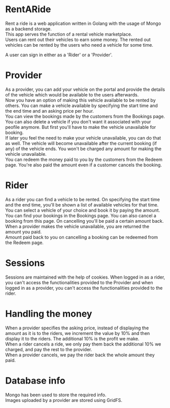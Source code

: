 # RentARide

Rent a ride is a web application written in Golang with the usage of Mongo as a backend storage.  
This app serves the function of a rental vehicle marketplace.  
Users can rent out their vehicles to earn some money. The rented out vehicles can be rented by the users who need a vehicle for some time.  
  
A user can sign in either as a 'Rider' or a 'Provider'.

# Provider

As a provider, you can add your vehicle on the portal and provide the details of the vehicle which would be available to the users afterwards.  
Now you have an option of making this vehicle available to be rented by others. You can make a vehicle available by specifying the start time and the end time and an asking price per hour.  
You can view the bookings made by the customers from the Bookings page.  
You can also delete a vehicle if you don't want it associated with your peofile anymore. But first you'll have to make the vehicle unavailable for booking.  
If later you feel the need to make your vehicle unavailable, you can do that as well. The vehicle will become unavailable after the current booking (if any) of the vehicle ends. You won't be charged any amount for making the vehicle unavailable.  
You can redeem the money paid to you by the customers from the Redeem page. You're also paid the amount even if a customer cancels the booking.  

# Rider

As a rider you can find a vehicle to be rented. On specifying the start time and the end time, you'll be shown a list of available vehicles for that time. You can select a vehicle of your choice and book it by paying the amount.  
You can find your bookings in the Bookings page. You can also cancel a booking from this page. On cancelling you'll be paid a certain amount back.  
When a provider makes the vehicle unavailable, you are returned the amount you paid.  
Amount paid back to you on cancelling a booking can be redeemed from the Redeem page.  

# Sessions
Sessions are maintained with the help of cookies. When logged in as a rider, you can't access the functionalities provided to the Provider and when logged in as a provider, you can't access the functionalities provided to the rider. 

# Handling the money
When a provider specifies the asking price, instead of displaying the amount as it is to the riders, we increment the value by 10% and then display it to the riders. The additional 10% is the profit we make.  
When a rider cancels a ride, we only pay them back the additional 10% we charged, and pay the rest to the provider.  
When a provider cancels, we pay the rider back the whole amount they paid.  

# Database info
Mongo has been used to store the required info.  
Images uploaded by a provider are stored using GridFS.  
